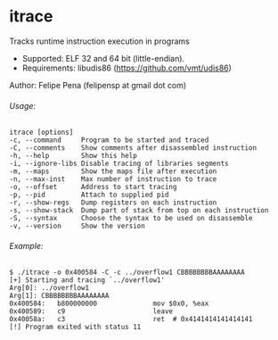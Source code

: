 itrace
======

Tracks runtime instruction execution in programs

* Supported: ELF 32 and 64 bit (little-endian).
* Requirements: libudis86 (https://github.com/vmt/udis86)

Author: Felipe Pena (felipensp at gmail dot com)


###### Usage:
```
itrace [options]
-c, --command     Program to be started and traced
-C, --comments    Show comments after disassembled instruction
-h, --help        Show this help
-i, --ignore-libs Disable tracing of libraries segments
-m, --maps        Show the maps file after execution
-n, --max-inst    Max number of instruction to trace
-o, --offset      Address to start tracing
-p, --pid         Attach to supplied pid
-r, --show-regs   Dump registers on each instruction
-s, --show-stack  Dump part of stack from top on each instruction
-S, --syntax      Choose the syntax to be used on disassemble
-v, --version     Show the version
```

###### Example:

```
$ ./itrace -o 0x400584 -C -c ../overflow1 CBBBBBBBBAAAAAAAA
[+] Starting and tracing `../overflow1'
Arg[0]: ../overflow1
Arg[1]: CBBBBBBBBAAAAAAAA
0x400584:	b800000000          	mov $0x0, %eax
0x400589:	c9                  	leave
0x40058a:	c3                  	ret  # 0x4141414141414141
[!] Program exited with status 11
```
